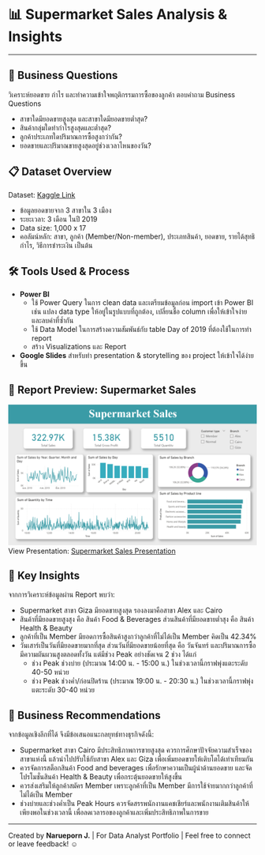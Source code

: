 # 📊 Supermarket Sales Analysis & Insights

---

## 🎯 Business Questions
วิเคราะห์ยอดขาย กำไร และทำความเข้าใจพฤติกรรมการซื้อของลูกค้า
ตอบคำถาม Business Questions
* สาขาใดมียอดขายสูงสุด และสาขาใดมียอดขายต่ำสุด?
* สินค้ากลุ่มใดทำกำไรสูงสุดและต่ำสุด?
* ลูกค้าประเภทใดปริมาณการซื้อสูงกว่ากัน?
* ยอดขายและปริมาณขายสูงสุดอยู่ช่วงเวลาไหนของวัน?

## 📋 Dataset Overview
Dataset: [Kaggle Link](https://www.kaggle.com/datasets/faresashraf1001/supermarket-sales)
* ข้อมูลยอดขายจาก 3 สาขาใน 3 เมือง
* ระยะเวลา: 3 เดือน ในปี 2019
* Data size: 1,000 x 17 
* คอลัมน์หลัก: สาขา, ลูกค้า (Member/Non-member), ประเภทสินค้า, ยอดขาย, รายได้สุทธิกำไร, วิธีการชำระเงิน เป็นต้น

## 🛠️ Tools Used & Process
* **Power BI**
   - ใช้ Power Query ในการ clean data และเตรียมข้อมูลก่อน import เข้า Power BI เช่น แปลง data type ให้อยู่ในรูปแบบที่ถูกต้อง, เปลี่ยนชื่อ column เพื่อให้เข้าใจง่าย และลบค่าที่ซ้ำกัน
   - ใช้ Data Model ในการสร้างความสัมพันธ์กับ table Day of 2019 ที่ต้องใช้ในการทำ report 
   - สร้าง Visualizations และ Report
* **Google Slides** สำหรับทำ presentation & storytelling ของ project ให้เข้าใจได้ง่ายขึ้น

## 🌄 Report Preview: Supermarket Sales
![Report Preview](./report_preview.png)
View Presentation: [Supermarket Sales Presentation](https://docs.google.com/presentation/d/1YZsdNW8JvuJZGjVsojj8t3gujRozNylPAm6B0jq8uOo/edit?usp=sharing)

## 🧩 Key Insights
จากการวิเคราะห์ข้อมูลผ่าน Report พบว่า:
* Supermarket สาขา Giza มียอดขายสูงสุด รองลงมาคือสาขา Alex และ Cairo
* สินค้าที่มียอดขายสูงสุง คือ สินค้า Food & Beverages ส่วนสินค้าที่มียอดขายต่ำสุง คือ สินค้า Health & Beauty
* ลูกค้าที่เป็น Member มียอดการซื้อสินค้าสูงกว่าลูกค้าที่ไม่ได้เป็น Member คิดเป็น 42.34%
* วันเสาร์เป็นวันที่มียอดขายมากทึ่สุด ส่วนวันที่มียอดขายน้อยที่สุด คือ วันจันทร์ และปริมาณการซื้อมีความผันผวนสูงตลอดทั้งวัน แต่มีช่วง Peak อย่างชัดเจน 2 ช่วง ได้แก่
   - ช่วง Peak ช่วงบ่าย (ประมาณ 14:00 น. - 15:00 น.) ในช่วงเวลานี้กราฟพุ่งแตะระดับ 40-50 หน่วย 
   - ช่วง Peak ช่วงค่ำ/ก่อนปิดร้าน (ประมาณ 19:00 น. - 20:30 น.) ในช่วงเวลานี้กราฟพุ่งแตะระดับ 30-40 หน่วย 

## 🔰 Business Recommendations
จากข้อมูลเชิงลึกที่ได้ จึงมีข้อเสนอแนะกลยุทธ์ทางธุรกิจดังนี้:
* Supermarket สาขา Cairo มีประสิทธิภาพการขายสูงสุด ควรการศึกษาปัจจัยความสำเร็จของสาขาแห่งนี้ แล้วนำไปปรับใช้กับสาขา Alex และ Giza เพื่อเพิ่มยอดขายให้เติบโตได้เท่าเทียมกัน
* ควรจัดการสต็อกสินค้า Food and beverages เพื่อรักษาความเป็นผู้นำด้านยอดขาย และจัดโปรโมชั่นสินค้า Health & Beauty เพื่อกระตุ้นยอดขายให้สูงขึ้น
* ควรส่งเสริมให้ลูกค้าสมัคร Member เพราะลูกค้าที่เป็น Member มีการใช้จ่ายมากกว่าลูกค้าที่ไม่ได้เป็น Member
* ช่วงบ่ายและช่วงค่ำเป็น Peak Hours ควรจัดสรรพนักงานแคชเชียร์และพนักงานเติมสินค้าให้เพียงพอในช่วงเวลานี้ เพื่อลดเวลารอของลูกค้าและเพิ่มประสิทธิภาพในการขาย

---

Created by **Narueporn J.** | For Data Analyst Portfolio | Feel free to connect or leave feedback! ☺

